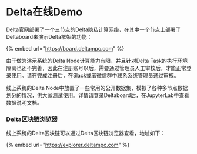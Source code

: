 # Delta在线Demo

Delta官网部署了一个三节点的Delta隐私计算网络，在其中一个节点上部署了Deltaboard来演示Delta框架的功能：

{% embed url="https://board.deltampc.com" %}

由于做为演示系统的Delta Node计算能力有限，并且针对Delta Task的执行环境隔离也还不完善，因此在注册账号以后，需要通过管理员人工审核后，才能正常登录使用。请在完成注册后，在Slack或者微信群中联系系统管理员通过审核。

线上系统的Delta Node中放置了一些常用的公开数据集，模拟了各种多节点数据划分的情况，供大家测试使用。详情请登录Deltaboard后，在JupyterLab中查看数据说明文档。

### Delta区块链浏览器

线上系统的Delta区块链可以通过Delta区块链浏览器查看，地址如下：

{% embed url="https://explorer.deltampc.com" %}





